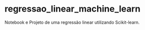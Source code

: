 # regressao_linear_machine_learn
Notebook e Projeto de uma regressão linear utilizando Scikit-learn.
